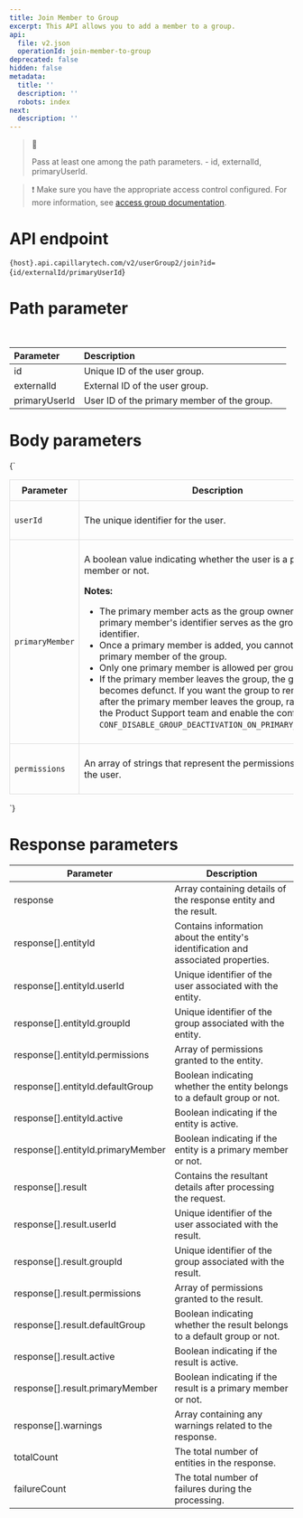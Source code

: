 ```yaml
---
title: Join Member to Group
excerpt: This API allows you to add a member to a group.
api:
  file: v2.json
  operationId: join-member-to-group
deprecated: false
hidden: false
metadata:
  title: ''
  description: ''
  robots: index
next:
  description: ''
---
```

> 📘
>
> Pass at least one among the path parameters. - id, externalId, primaryUserId.

> ❗️ Make sure you have the appropriate access control configured. For more information, see [access group documentation](https://docs.capillarytech.com/docs/access-group).

# API endpoint

`{host}.api.capillarytech.com/v2/userGroup2/join?id=`{`id/externalId/primaryUserId`}

# Path parameter

<br />

| Parameter     | Description                                 |    |
| :------------ | :------------------------------------------ | :- |
| id            | Unique ID of the user group.                |    |
| externalId    | External ID of the user group.              |    |
| primaryUserId | User ID of the primary member of the group. |    |

# Body parameters

<HTMLBlock>{`
<table style="width: 100%; border-collapse: collapse;">
<thead>
<tr>
  <th style="border: 1px solid #ddd; padding: 8px;">Parameter</th>
  <th style="border: 1px solid #ddd; padding: 8px;">Description</th>
</tr>
</thead>
<tbody>
<tr>
  <td style="border: 1px solid #ddd; padding: 8px;"><p><code>userId</code></p>
</td>
  <td style="border: 1px solid #ddd; padding: 8px;"><p>The unique identifier for the user.</p>
</td>
</tr>
<tr>
  <td style="border: 1px solid #ddd; padding: 8px;"><p><code>primaryMember</code></p>
</td>
  <td style="border: 1px solid #ddd; padding: 8px;"><p>A boolean value indicating whether the user is a primary member or not.  </p>
<p><strong>Notes:</strong>  </p>
<ul>
<li>The primary member acts as the group owner and the primary member&#39;s identifier serves as the group&#39;s unique identifier.</li>
<li>Once a primary member is added, you cannot change the primary member of the group.</li>
<li>Only one primary member is allowed per group.</li>
<li>If the primary member leaves the group, the group becomes defunct. If you want the group to remain active after the primary member leaves the group, raise a ticket to the Product Support team and enable the config <code>CONF_DISABLE_GROUP_DEACTIVATION_ON_PRIMARY_MEMBER_EXIT</code>.</li>
</ul>
</td>
</tr>
<tr>
  <td style="border: 1px solid #ddd; padding: 8px;"><p><code>permissions</code></p>
</td>
  <td style="border: 1px solid #ddd; padding: 8px;"><p>An array of strings that represent the permissions assigned to the user.</p>
</td>
</tr>
</tbody>
</table>
`}</HTMLBlock>

# Response parameters

| Parameter                          | Description                                                                       |
| ---------------------------------- | --------------------------------------------------------------------------------- |
| response                           | Array containing details of the response entity and the result.                   |
| response\[].entityId               | Contains information about the entity's identification and associated properties. |
| response\[].entityId.userId        | Unique identifier of the user associated with the entity.                         |
| response\[].entityId.groupId       | Unique identifier of the group associated with the entity.                        |
| response\[].entityId.permissions   | Array of permissions granted to the entity.                                       |
| response\[].entityId.defaultGroup  | Boolean indicating whether the entity belongs to a default group or not.          |
| response\[].entityId.active        | Boolean indicating if the entity is active.                                       |
| response\[].entityId.primaryMember | Boolean indicating if the entity is a primary member or not.                      |
| response\[].result                 | Contains the resultant details after processing the request.                      |
| response\[].result.userId          | Unique identifier of the user associated with the result.                         |
| response\[].result.groupId         | Unique identifier of the group associated with the result.                        |
| response\[].result.permissions     | Array of permissions granted to the result.                                       |
| response\[].result.defaultGroup    | Boolean indicating whether the result belongs to a default group or not.          |
| response\[].result.active          | Boolean indicating if the result is active.                                       |
| response\[].result.primaryMember   | Boolean indicating if the result is a primary member or not.                      |
| response\[].warnings               | Array containing any warnings related to the response.                            |
| totalCount                         | The total number of entities in the response.                                     |
| failureCount                       | The total number of failures during the processing.                               |